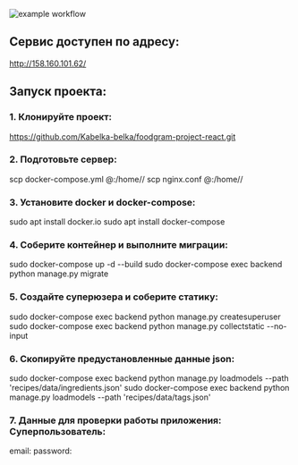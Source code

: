 ![example workflow](https://github.com/Kabelka-belka/foodgram-project-react/actions/workflows/foodgram_main.yml/badge.svg)

## Сервис доступен по адресу:
http://158.160.101.62/
## Запуск проекта:
### 1. Клонируйте проект:
https://github.com/Kabelka-belka/foodgram-project-react.git

### 2. Подготовьте сервер:
scp docker-compose.yml <username>@<host>:/home/<username>/
scp nginx.conf <username>@<host>:/home/<username>/

### 3. Установите docker и docker-compose:
sudo apt install docker.io 
sudo apt install docker-compose

### 4. Соберите контейнер и выполните миграции:
sudo docker-compose up -d --build
sudo docker-compose exec backend python manage.py migrate

### 5. Создайте суперюзера и соберите статику:
sudo docker-compose exec backend python manage.py createsuperuser
sudo docker-compose exec backend python manage.py collectstatic --no-input

### 6. Скопируйте предустановленные данные json:
sudo docker-compose exec backend python manage.py loadmodels --path 'recipes/data/ingredients.json'
sudo docker-compose exec backend python manage.py loadmodels --path 'recipes/data/tags.json'

### 7. Данные для проверки работы приложения: Суперпользователь:
email: 
password:
